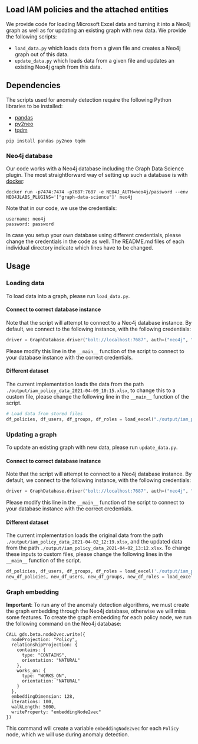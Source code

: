 ## Load IAM policies and the attached entities
We provide code for loading Microsoft Excel data and turning it into a Neo4j graph as well as for updating an existing graph with new data.
We provide the following scripts:
 * `load_data.py` which loads data from a given file and creates a Neo4j graph out of this data.
 * `update_data.py` which loads data from a given file and updates an existing Neo4j graph from this data.

## Dependencies
The scripts used for anomaly detection require the following Python libraries to be installed:
 * [pandas](https://pandas.pydata.org/)
 * [py2neo](https://py2neo.org/2021.1/)
 * [tqdm](https://tqdm.github.io/)

```
pip install pandas py2neo tqdm
```

### Neo4j database
Our code works with a Neo4j database including the Graph Data Science plugin.
The most straightforward way of setting up such a database is with [docker](https://neo4j.com/developer/docker/):
```
docker run -p7474:7474 -p7687:7687 -e NEO4J_AUTH=neo4j/password --env NEO4JLABS_PLUGINS='["graph-data-science"]' neo4j
```

Note that in our code, we use the credentials:
```
username: neo4j
password: password
```
In case you setup your own database using different credentials, please change the credentials in the code as well.
The README.md files of each individual directory indicate which lines have to be changed.

## Usage

### Loading data
To load data into a graph, please run `load_data.py`.

#### Connect to correct database instance
Note that the script will attempt to connect to a Neo4j database instance.
By default, we connect to the following instance, with the following credentials:
```python
driver = GraphDatabase.driver("bolt://localhost:7687", auth=("neo4j", "password"))
```
Please modify this line in the `__main__` function of the script to connect to your database instance with the correct credentials.

#### Different dataset
The current implementation loads the data from the path `./output/iam_policy_data_2021-04-09_10:15.xlsx`, to change this to a custom file, please change the following line in the `__main__` function of the script.
```python
# Load data from stored files
df_policies, df_users, df_groups, df_roles = load_excel("./output/iam_policy_data_2021-04-09_10:15.xlsx")
```

### Updating a graph
To update an existing graph with new data, please run `update_data.py`.

#### Connect to correct database instance
Note that the script will attempt to connect to a Neo4j database instance.
By default, we connect to the following instance, with the following credentials:
```python
driver = GraphDatabase.driver("bolt://localhost:7687", auth=("neo4j", "password"))
```
Please modify this line in the `__main__` function of the script to connect to your database instance with the correct credentials.

#### Different dataset
The current implementation loads the original data from the path `./output/iam_policy_data_2021-04-02_12:19.xlsx`,
and the updated data from the path `./output/iam_policy_data_2021-04-02_13:12.xlsx`.
To change these inputs to custom files, please change the following lines in the `__main__` function of the script.
```python
df_policies, df_users, df_groups, df_roles = load_excel('./output/iam_policy_data_2021-04-02_12:19.xlsx')
new_df_policies, new_df_users, new_df_groups, new_df_roles = load_excel('./output/iam_policy_data_2021-04-02_13:12.xlsx')
```

### Graph embedding
**Important**: To run any of the anomaly detection algorithms, we must create the graph embedding through the Neo4j database, otherwise we will miss some features.
To create the graph embedding for each policy node, we run the following command on the Neo4j database:
```
CALL gds.beta.node2vec.write({
  nodeProjection: "Policy",
  relationshipProjection: {
    contains: {
      type: "CONTAINS",
      orientation: "NATURAL"
    },
    works_on: {
      type: "WORKS_ON",
      orientation: "NATURAL"
    }
  },
  embeddingDimension: 128,
  iterations: 100,
  walkLength: 5000,
  writeProperty: "embeddingNode2vec"
})
```

This command will create a variable `embeddingNode2vec` for each `Policy` node, which we will use during anomaly detection.
